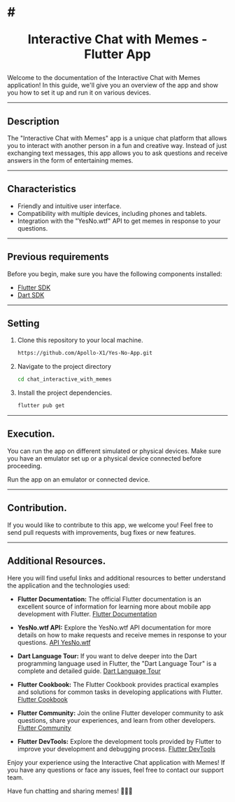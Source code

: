 # # <p align="center">Interactive Chat with Memes - Flutter App</p>



Welcome to the documentation of the Interactive Chat with Memes application! In this guide, we'll give you an overview of the app and show you how to set it up and run it on various devices.

<hr>


## Description

The "Interactive Chat with Memes" app is a unique chat platform that allows you to interact with another person in a fun and creative way. Instead of just exchanging text messages, this app allows you to ask questions and receive answers in the form of entertaining memes.

<hr>

## Characteristics

- Friendly and intuitive user interface.
- Compatibility with multiple devices, including phones and tablets.
- Integration with the "YesNo.wtf" API to get memes in response to your questions.

<hr>

## Previous requirements

Before you begin, make sure you have the following components installed:

- [Flutter SDK](https://flutter.dev/docs/get-started/install)
- [Dart SDK](https://dart.dev/get-dart)

<hr>

## Setting

1. Clone this repository to your local machine.
   
    ```bash
    https://github.com/Apollo-X1/Yes-No-App.git


2. Navigate to the project directory
   
    ```bash
   cd chat_interactive_with_memes

3. Install the project dependencies.

    ```bash
    flutter pub get

<hr>

## Execution.
You can run the app on different simulated or physical devices. Make sure you have an emulator set up or a physical device connected before proceeding.

Run the app on an emulator or connected device.

<hr>

## Contribution.
If you would like to contribute to this app, we welcome you! Feel free to send pull requests with improvements, bug fixes or new features.

<hr>

## Additional Resources.

Here you will find useful links and additional resources to better understand the application and the technologies used:

- **Flutter Documentation:** The official Flutter documentation is an excellent source of information for learning more about mobile app development with Flutter.
   [Flutter Documentation](https://flutter.dev/docs)

- **YesNo.wtf API:** Explore the YesNo.wtf API documentation for more details on how to make requests and receive memes in response to your questions.
   [API YesNo.wtf](https://yesno.wtf/#api)

- **Dart Language Tour:** If you want to delve deeper into the Dart programming language used in Flutter, the "Dart Language Tour" is a complete and detailed guide.
   [Dart Language Tour](https://dart.dev/guides/language/language-tour)

- **Flutter Cookbook:** The Flutter Cookbook provides practical examples and solutions for common tasks in developing applications with Flutter.
   [Flutter Cookbook](https://flutter.dev/docs/cookbook)

- **Flutter Community:** Join the online Flutter developer community to ask questions, share your experiences, and learn from other developers.
   [Flutter Community](https://flutter.dev/community)

- **Flutter DevTools:** Explore the development tools provided by Flutter to improve your development and debugging process.
   [Flutter DevTools](https://flutter.dev/docs/development/tools/devtools)

Enjoy your experience using the Interactive Chat application with Memes! If you have any questions or face any issues, feel free to contact our support team.

Have fun chatting and sharing memes! 🎉🤖📱
